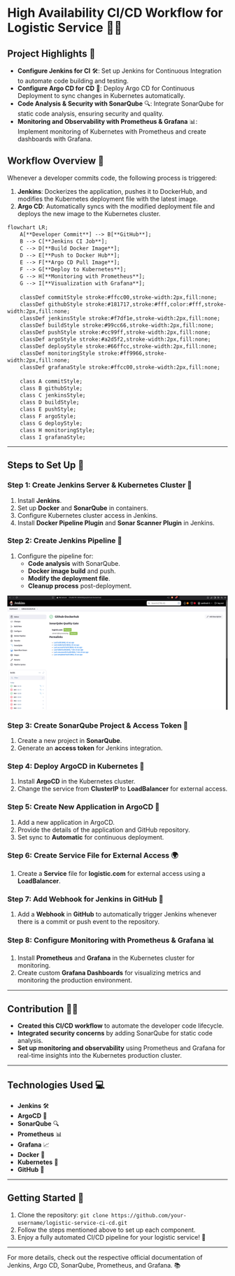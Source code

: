 
# High Availability CI/CD Workflow for Logistic Service 🚚🔄

## Project Highlights 🎯

- **Configure Jenkins for CI** 🛠️: Set up Jenkins for Continuous Integration to automate code building and testing.
- **Configure Argo CD for CD** 🚀: Deploy Argo CD for Continuous Deployment to sync changes in Kubernetes automatically.
- **Code Analysis & Security with SonarQube** 🔍: Integrate SonarQube for static code analysis, ensuring security and quality.
- **Monitoring and Observability with Prometheus & Grafana** 📊: Implement monitoring of Kubernetes with Prometheus and create dashboards with Grafana.

## Workflow Overview 🔄

Whenever a developer commits code, the following process is triggered:
1. **Jenkins**: Dockerizes the application, pushes it to DockerHub, and modifies the Kubernetes deployment file with the latest image.
2. **Argo CD**: Automatically syncs with the modified deployment file and deploys the new image to the Kubernetes cluster.

```mermaid
flowchart LR;
    A[**Developer Commit**] --> B[**GitHub**];
    B --> C[**Jenkins CI Job**];
    C --> D[**Build Docker Image**];
    D --> E[**Push to Docker Hub**];
    E --> F[**Argo CD Pull Image**];
    F --> G[**Deploy to Kubernetes**];
    G --> H[**Monitoring with Prometheus**];
    G --> I[**Visualization with Grafana**];

    classDef commitStyle stroke:#ffcc00,stroke-width:2px,fill:none;
    classDef githubStyle stroke:#181717,stroke:#fff,color:#fff,stroke-width:2px,fill:none;
    classDef jenkinsStyle stroke:#f7df1e,stroke-width:2px,fill:none;
    classDef buildStyle stroke:#99cc66,stroke-width:2px,fill:none;
    classDef pushStyle stroke:#cc99ff,stroke-width:2px,fill:none;
    classDef argoStyle stroke:#a2d5f2,stroke-width:2px,fill:none;
    classDef deployStyle stroke:#66ffcc,stroke-width:2px,fill:none;
    classDef monitoringStyle stroke:#ff9966,stroke-width:2px,fill:none;
    classDef grafanaStyle stroke:#ffcc00,stroke-width:2px,fill:none;

    class A commitStyle;
    class B githubStyle;
    class C jenkinsStyle;
    class D buildStyle; 
    class E pushStyle;
    class F argoStyle;
    class G deployStyle;
    class H monitoringStyle;
    class I grafanaStyle;

```


---

## Steps to Set Up 📝

### Step 1: Create Jenkins Server & Kubernetes Cluster 🚀
1. Install **Jenkins**.
2. Set up **Docker** and **SonarQube** in containers.
3. Configure Kubernetes cluster access in Jenkins.
4. Install **Docker Pipeline Plugin** and **Sonar Scanner Plugin** in Jenkins.

### Step 2: Create Jenkins Pipeline 🔧
1. Configure the pipeline for:
   - **Code analysis** with SonarQube.
   - **Docker image build** and push.
   - **Modify the deployment file**.
   - **Cleanup process** post-deployment.

![jenkinsProcess Output](https://github.com/ssanthosh2k3/logistic.com/blob/master/doc/jenkinsjob.png)


### Step 3: Create SonarQube Project & Access Token 🔑
1. Create a new project in **SonarQube**.
2. Generate an **access token** for Jenkins integration.

### Step 4: Deploy ArgoCD in Kubernetes 🚢
1. Install **ArgoCD** in the Kubernetes cluster.
2. Change the service from **ClusterIP** to **LoadBalancer** for external access.

### Step 5: Create New Application in ArgoCD 🔄
1. Add a new application in ArgoCD.
2. Provide the details of the application and GitHub repository.
3. Set sync to **Automatic** for continuous deployment.

### Step 6: Create Service File for External Access 🌍
1. Create a **Service** file for **logistic.com** for external access using a **LoadBalancer**.

### Step 7: Add Webhook for Jenkins in GitHub 🔔
1. Add a **Webhook** in **GitHub** to automatically trigger Jenkins whenever there is a commit or push event to the repository.

### Step 8: Configure Monitoring with Prometheus & Grafana 📊
1. Install **Prometheus** and **Grafana** in the Kubernetes cluster for monitoring.
2. Create custom **Grafana Dashboards** for visualizing metrics and monitoring the production environment.

---

## Contribution 👨‍💻

- **Created this CI/CD workflow** to automate the developer code lifecycle.
- **Integrated security concerns** by adding SonarQube for static code analysis.
- **Set up monitoring and observability** using Prometheus and Grafana for real-time insights into the Kubernetes production cluster.

---

## Technologies Used 💻

- **Jenkins** 🛠️
- **ArgoCD** 🚀
- **SonarQube** 🔍
- **Prometheus** 📊
- **Grafana** 📈
- **Docker** 🐳
- **Kubernetes** 🚢
- **GitHub** 🐙

---

## Getting Started 🚀

1. Clone the repository: `git clone https://github.com/your-username/logistic-service-ci-cd.git`
2. Follow the steps mentioned above to set up each component.
3. Enjoy a fully automated CI/CD pipeline for your logistic service! 🎉

---

For more details, check out the respective official documentation of Jenkins, Argo CD, SonarQube, Prometheus, and Grafana. 📚
